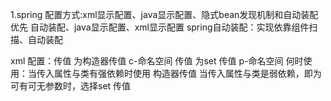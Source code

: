 1.spring 配置方式:xml显示配置、java显示配置、隐式bean发现机制和自动装配
         优先 自动装配、java显示配置、xml显示配置
  spring自动装配：实现依靠组件扫描、自动装配
  
  xml 配置：传值 <constructor-arg> 为构造器传值 c-命名空间
           传值 <property> 为set 传值          p-命名空间
           何时使用：当传入属性与类有强依赖时使用 构造器传值
                    当传入属性与类是弱依赖，即为可有可无参数时，选择set 传值


